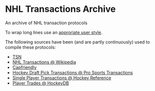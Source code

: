 # NHL Transactions Archive

An archive of NHL transaction protocols

To wrap long lines use an [approriate user style](https://github.com/StylishThemes/GitHub-code-wrap).

The following sources have been (and are partly continuously) used to compile these protocols:

+ [TSN](https://www.tsn.ca/nhl/transactions)
+ [NHL Transactions @ Wikipedia](https://en.wikipedia.org/wiki/Category:National_Hockey_League_transactions)
+ [Capfriendly](https://www.capfriendly.com/signings)
+ [Hockey Draft Pick Transactions @ Pro Sports Transactions](https://www.prosportstransactions.com/hockey/DraftTrades/Years/)
+ [Single Player Transactions @ Hockey Reference](https://www.hockey-reference.com/players/b/bollada01.html#all_transactions)
+ [Player Trades @ HockeyDB](http://www.hockeydb.com/ihdb/stats/pdisplay.php?pid=71780)
